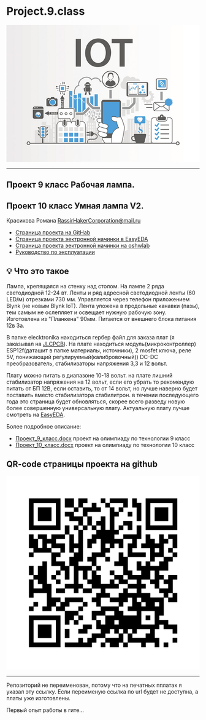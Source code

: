 # Project.9.class 
![logo](https://github.com/Roman-Ivanitch/Project.9.class/blob/main/%D0%98%D0%B7%D0%BE%D0%B1%D1%80%D0%B0%D0%B6%D0%B5%D0%BD%D0%B8%D1%8F/IoT.jpg)
___
## Проект 9 класс Рабочая лампа.
## Проект 10 класс Умная лампа V2.
Красикова Романа RassirHakerCorporation@mail.ru 
+ [Страница проекта на GitHab](https://github.com/Roman-Ivanitch/Project.9.class) 
+ [Страница проекта эектронной начинки в EasyEDA](https://easyeda.com/RassirHaker/10-class)
+ [Страница проекта эектронной начинки на oshwlab](https://oshwlab.com/RassirHaker/10-class)
+ [Руководство по эксплуатации](https://github.com/Roman-Ivanitch/Project.9.class/blob/main/user_manual.md)
## :bulb: Что это такое
Лампа, крепящаяся на стенку над столом. На лампе 2 ряда светодиодной 12-24 вт. Ленты и ряд адресной светодиодной ленты (60 LED/м) отрезками 730 мм. 
Управляется через телефон приложением Blynk (не новым Blynk IoT). Лента уложена в продольные канавки (пазы), 
тем самым не ослепляет и освещает нужную рабочую зону. Изготовлена из "Планкена" 90мм. Питается от внешнего блока питания 12в 3а.

В папке elecktronika находиться гербер файл для заказа плат (я заказывал на [JLCPCB](https://jlcpcb.com/)). 
На плате находиться модуль(микроконтроллер) ESP12f(даташит в папке материалы, источники),
2 mosfet ключа, реле 5V, понижающий регулируемый(калибровочный)) DC-DC преобразователь, стабилизаторы напряжения  3,3 и 12 вольт.

Плату можно питать в диапазоне 10-18 вольт. на плате лишний стабилизатор напряжения на 12 вольт, если его убрать то рекомендую питать от БП 12В, если оставить, то от 14 вольт, но лучше наверно будет поставить вместо стабилизатора стабилитрон. в течении последующего года это страница будет обновляться, скорее всего разведу новую более совершенную универсальную плату. Актуальную плату лучше смотреть на [EasyEDA](https://easyeda.com/RassirHaker/10-class). 

Более подробное описание: 
+ [Проект_9_класс.docx](https://github.com/Roman-Ivanitch/Project.9.class/blob/main/%D0%9F%D1%80%D0%BE%D0%B5%D0%BA%D1%82_9_%D0%BA%D0%BB%D0%B0%D1%81%D1%81.docx) проект на олимпиаду по технологии 9 класс
+ [Проект_10_класс.docx](https://github.com/Roman-Ivanitch/Project.9.class/blob/main/%D0%9F%D1%80%D0%BE%D0%B5%D0%BA%D1%82_10_%D0%BA%D0%BB%D0%B0%D1%81%D1%81.docx) проект на олимпиаду по технологии 10 класс
## QR-code страницы проекта на github 
![Qr-code](https://github.com/Roman-Ivanitch/Project.9.class/blob/main/%D0%98%D0%B7%D0%BE%D0%B1%D1%80%D0%B0%D0%B6%D0%B5%D0%BD%D0%B8%D1%8F/QR-code.png)
___

Репозиторий не переименован, потому что на печатных пплатах я указал эту ссылку. Если переименую ссылка по url будет не доступна, а платы уже изготовлены. 

Первый опыт работы в гите...
